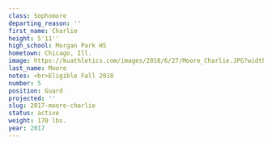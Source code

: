 ```yaml
---
class: Sophomore
departing_reason: ''
first_name: Charlie
height: 5'11''
high_school: Morgan Park HS
hometown: Chicago, Ill.
image: https://kuathletics.com/images/2018/6/27/Moore_Charlie.JPG?width=182&height=250&mode=crop&anchor=topcenter
last_name: Moore
notes: <br>Eligible Fall 2018
number: 5
position: Guard
projected: ''
slug: 2017-moore-charlie
status: active
weight: 170 lbs.
year: 2017
---
```

